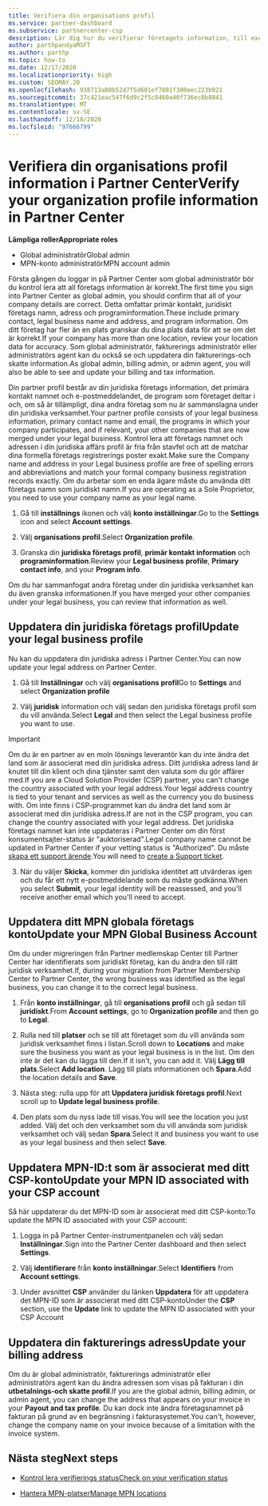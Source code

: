 ```yaml
---
title: Verifiera din organisations profil
ms.service: partner-dashboard
ms.subservice: partnercenter-csp
description: Lär dig hur du verifierar företagets information, till exempel information om primär kontakt, adress och program. Du kan också uppdatera dina juridiska och fakturerings adresser.
author: parthpandyaMSFT
ms.author: parthp
ms.topic: how-to
ms.date: 12/17/2020
ms.localizationpriority: high
ms.custom: SEOMAY.20
ms.openlocfilehash: 938713a08b52d7f5d601ef7801f300eec223b921
ms.sourcegitcommit: 37c421eac547f6d9c2f5c8460a40f736ec8b8841
ms.translationtype: MT
ms.contentlocale: sv-SE
ms.lasthandoff: 12/18/2020
ms.locfileid: "97666799"
---
```

# <a name="verify-your-organization-profile-information-in-partner-center"></a><span data-ttu-id="7adc5-104">Verifiera din organisations profil information i Partner Center</span><span class="sxs-lookup"><span data-stu-id="7adc5-104">Verify your organization profile information in Partner Center</span></span>

<span data-ttu-id="7adc5-105">**Lämpliga roller**</span><span class="sxs-lookup"><span data-stu-id="7adc5-105">**Appropriate roles**</span></span>

- <span data-ttu-id="7adc5-106">Global administratör</span><span class="sxs-lookup"><span data-stu-id="7adc5-106">Global admin</span></span>
- <span data-ttu-id="7adc5-107">MPN-konto administratör</span><span class="sxs-lookup"><span data-stu-id="7adc5-107">MPN account admin</span></span>

<span data-ttu-id="7adc5-108">Första gången du loggar in på Partner Center som global administratör bör du kontrol lera att all företags information är korrekt.</span><span class="sxs-lookup"><span data-stu-id="7adc5-108">The first time you sign into Partner Center as global admin, you should confirm that all of your company details are correct.</span></span> <span data-ttu-id="7adc5-109">Detta omfattar primär kontakt, juridiskt företags namn, adress och programinformation.</span><span class="sxs-lookup"><span data-stu-id="7adc5-109">These include primary contact, legal business name and address, and program information.</span></span> <span data-ttu-id="7adc5-110">Om ditt företag har fler än en plats granskar du dina plats data för att se om det är korrekt.</span><span class="sxs-lookup"><span data-stu-id="7adc5-110">If your company has more than one location, review your location data for accuracy.</span></span> <span data-ttu-id="7adc5-111">Som global administratör, fakturerings administratör eller administratörs agent kan du också se och uppdatera din fakturerings-och skatte information.</span><span class="sxs-lookup"><span data-stu-id="7adc5-111">As global admin, billing admin, or admin agent, you will also be able to see and update your billing and tax information.</span></span>

<span data-ttu-id="7adc5-112">Din partner profil består av din juridiska företags information, det primära kontakt namnet och e-postmeddelandet, de program som företaget deltar i och, om så är tillämpligt, dina andra företag som nu är sammanslagna under din juridiska verksamhet.</span><span class="sxs-lookup"><span data-stu-id="7adc5-112">Your partner profile consists of your legal business information, primary contact name and email, the programs in which your company participates, and if relevant, your other companies that are now merged under your legal business.</span></span> <span data-ttu-id="7adc5-113">Kontrol lera att företags namnet och adressen i din juridiska affärs profil är fria från stavfel och att de matchar dina formella företags registrerings poster exakt.</span><span class="sxs-lookup"><span data-stu-id="7adc5-113">Make sure the Company name and address in your Legal business profile are free of spelling errors and abbreviations and match your formal company business registration records exactly.</span></span> <span data-ttu-id="7adc5-114">Om du arbetar som en enda ägare måste du använda ditt företags namn som juridiskt namn.</span><span class="sxs-lookup"><span data-stu-id="7adc5-114">If you are operating as a Sole Proprietor, you need to use your company name as your legal name.</span></span>

1. <span data-ttu-id="7adc5-115">Gå till **inställnings** ikonen och välj **konto inställningar**.</span><span class="sxs-lookup"><span data-stu-id="7adc5-115">Go to the **Settings** icon and select **Account settings**.</span></span>
 
1. <span data-ttu-id="7adc5-116">Välj **organisations profil**.</span><span class="sxs-lookup"><span data-stu-id="7adc5-116">Select **Organization profile**.</span></span> 

2. <span data-ttu-id="7adc5-117">Granska din **juridiska företags profil**, **primär kontakt information** och **programinformation**.</span><span class="sxs-lookup"><span data-stu-id="7adc5-117">Review your **Legal business profile**, **Primary contact info**, and your **Program info**.</span></span>

<span data-ttu-id="7adc5-118">Om du har sammanfogat andra företag under din juridiska verksamhet kan du även granska informationen.</span><span class="sxs-lookup"><span data-stu-id="7adc5-118">If you have merged your other companies under your legal business, you can review that information as well.</span></span> 

## <a name="update-your-legal-business-profile"></a><span data-ttu-id="7adc5-119">Uppdatera din juridiska företags profil</span><span class="sxs-lookup"><span data-stu-id="7adc5-119">Update your legal business profile</span></span>

<span data-ttu-id="7adc5-120">Nu kan du uppdatera din juridiska adress i Partner Center.</span><span class="sxs-lookup"><span data-stu-id="7adc5-120">You can now update your legal address on Partner Center.</span></span>

1. <span data-ttu-id="7adc5-121">Gå till **Inställningar** och välj **organisations profil**</span><span class="sxs-lookup"><span data-stu-id="7adc5-121">Go to **Settings** and select **Organization profile**</span></span>


2. <span data-ttu-id="7adc5-122">Välj **juridisk**  information och välj sedan den juridiska företags profil som du vill använda.</span><span class="sxs-lookup"><span data-stu-id="7adc5-122">Select **Legal**  and then select the Legal business profile you want to use.</span></span>

>[!Important]
><span data-ttu-id="7adc5-123">Om du är en partner av en moln lösnings leverantör kan du inte ändra det land som är associerat med din juridiska adress. Ditt juridiska adress land är knutet till din klient och dina tjänster samt den valuta som du gör affärer med.</span><span class="sxs-lookup"><span data-stu-id="7adc5-123">If you are a Cloud Solution Provider (CSP) partner, you can't change the country associated with your legal address.Your legal address country is tied to your tenant and services as well as the currency you do business with.</span></span> <span data-ttu-id="7adc5-124">Om inte finns i CSP-programmet kan du ändra det land som är associerat med din juridiska adress.</span><span class="sxs-lookup"><span data-stu-id="7adc5-124">If are not in the CSP program, you can change the country associated with your legal address.</span></span> <span data-ttu-id="7adc5-125">Det juridiska företags namnet kan inte uppdateras i Partner Center om din först konsumentsajter-status är "auktoriserad".</span><span class="sxs-lookup"><span data-stu-id="7adc5-125">Legal company name cannot be updated in Partner Center if your vetting status is "Authorized".</span></span> <span data-ttu-id="7adc5-126">Du måste [skapa ett support ärende](https://partner.microsoft.com/dashboard/support/csp/servicerequests/create?stage=2&topicid=eb74583c-61b3-2124-bffc-00920e0ae772).</span><span class="sxs-lookup"><span data-stu-id="7adc5-126">You will need to [create a Support ticket](https://partner.microsoft.com/dashboard/support/csp/servicerequests/create?stage=2&topicid=eb74583c-61b3-2124-bffc-00920e0ae772).</span></span>

3. <span data-ttu-id="7adc5-127">När du väljer **Skicka**, kommer din juridiska identitet att utvärderas igen och du får ett nytt e-postmeddelande som du måste godkänna.</span><span class="sxs-lookup"><span data-stu-id="7adc5-127">When you select **Submit**, your legal identity will be reassessed, and you'll receive another email which you'll need to accept.</span></span>

## <a name="update-your-mpn-global-business-account"></a><span data-ttu-id="7adc5-128">Uppdatera ditt MPN globala företags konto</span><span class="sxs-lookup"><span data-stu-id="7adc5-128">Update your MPN Global Business Account</span></span>

<span data-ttu-id="7adc5-129">Om du under migreringen från Partner medlemskap Center till Partner Center har identifierats som juridiskt företag, kan du ändra den till rätt juridisk verksamhet.</span><span class="sxs-lookup"><span data-stu-id="7adc5-129">If, during your migration from Partner Membership Center to Partner Center, the wrong business was identified as the legal business, you can change it to the correct legal business.</span></span>

1. <span data-ttu-id="7adc5-130">Från **konto inställningar**, gå till **organisations profil** och gå sedan till **juridiskt**.</span><span class="sxs-lookup"><span data-stu-id="7adc5-130">From **Account settings**, go to **Organization profile** and then go to **Legal**.</span></span>

1.  <span data-ttu-id="7adc5-131">Rulla ned till **platser** och se till att företaget som du vill använda som juridisk verksamhet finns i listan.</span><span class="sxs-lookup"><span data-stu-id="7adc5-131">Scroll down to **Locations** and make sure the business you want as your legal business is in the list.</span></span> <span data-ttu-id="7adc5-132">Om den inte är det kan du lägga till den.</span><span class="sxs-lookup"><span data-stu-id="7adc5-132">If it isn't, you can add it.</span></span> <span data-ttu-id="7adc5-133">Välj **Lägg till plats**.</span><span class="sxs-lookup"><span data-stu-id="7adc5-133">Select **Add location**.</span></span> <span data-ttu-id="7adc5-134">Lägg till plats informationen och **Spara**.</span><span class="sxs-lookup"><span data-stu-id="7adc5-134">Add the location details and **Save**.</span></span>

2. <span data-ttu-id="7adc5-135">Nästa steg: rulla upp för att **Uppdatera juridisk företags profil**.</span><span class="sxs-lookup"><span data-stu-id="7adc5-135">Next scroll up to **Update legal business profile**.</span></span>

3. <span data-ttu-id="7adc5-136">Den plats som du nyss lade till visas.</span><span class="sxs-lookup"><span data-stu-id="7adc5-136">You will see the location you just added.</span></span> <span data-ttu-id="7adc5-137">Välj det och den verksamhet som du vill använda som juridisk verksamhet och välj sedan **Spara**.</span><span class="sxs-lookup"><span data-stu-id="7adc5-137">Select it and business you want to use as your legal business and then select **Save**.</span></span>

## <a name="update-your-mpn-id-associated-with-your-csp-account"></a><span data-ttu-id="7adc5-138">Uppdatera MPN-ID:t som är associerat med ditt CSP-konto</span><span class="sxs-lookup"><span data-stu-id="7adc5-138">Update your MPN ID associated with your CSP account</span></span>

<span data-ttu-id="7adc5-139">Så här uppdaterar du det MPN-ID som är associerat med ditt CSP-konto:</span><span class="sxs-lookup"><span data-stu-id="7adc5-139">To update the MPN ID associated with your CSP account:</span></span>

1. <span data-ttu-id="7adc5-140">Logga in på Partner Center-instrumentpanelen och välj sedan **Inställningar**.</span><span class="sxs-lookup"><span data-stu-id="7adc5-140">Sign into the Partner Center dashboard and then select **Settings**.</span></span>
 
1. <span data-ttu-id="7adc5-141">Välj **identifierare** från **konto inställningar**.</span><span class="sxs-lookup"><span data-stu-id="7adc5-141">Select **Identifiers** from **Account settings**.</span></span>

1. <span data-ttu-id="7adc5-142">Under avsnittet **CSP** använder du länken **Uppdatera** för att uppdatera det MPN-ID som är associerat med ditt CSP-konto</span><span class="sxs-lookup"><span data-stu-id="7adc5-142">Under the **CSP** section, use the **Update** link to update the MPN ID associated with your CSP Account</span></span> 


## <a name="update-your-billing-address"></a><span data-ttu-id="7adc5-143">Uppdatera din fakturerings adress</span><span class="sxs-lookup"><span data-stu-id="7adc5-143">Update your billing address</span></span>

<span data-ttu-id="7adc5-144">Om du är global administratör, fakturerings administratör eller administratörs agent kan du ändra adressen som visas på fakturan i din **utbetalnings-och skatte profil**.</span><span class="sxs-lookup"><span data-stu-id="7adc5-144">If you are the global admin, billing admin, or admin agent, you can change the address that appears on your invoice in your **Payout and tax profile**.</span></span> <span data-ttu-id="7adc5-145">Du kan dock inte ändra företagsnamnet på fakturan på grund av en begränsning i fakturasystemet.</span><span class="sxs-lookup"><span data-stu-id="7adc5-145">You can't, however, change the company name on your invoice because of a limitation with the invoice system.</span></span>

## <a name="next-steps"></a><span data-ttu-id="7adc5-146">Nästa steg</span><span class="sxs-lookup"><span data-stu-id="7adc5-146">Next steps</span></span>


- [<span data-ttu-id="7adc5-147">Kontrol lera verifierings status</span><span class="sxs-lookup"><span data-stu-id="7adc5-147">Check on your verification status</span></span>](verification-responses.md)
 
- [<span data-ttu-id="7adc5-148">Hantera MPN-platser</span><span class="sxs-lookup"><span data-stu-id="7adc5-148">Manage MPN locations</span></span>](manage-locations.md)



